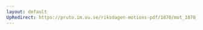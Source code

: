 ```yaml
---
layout: default
UpRedirect: https://pruto.im.uu.se/riksdagen-motions-pdf/1870/mot_1870__ak__135/mot_1870__ak__135-001.pdf
---
```

